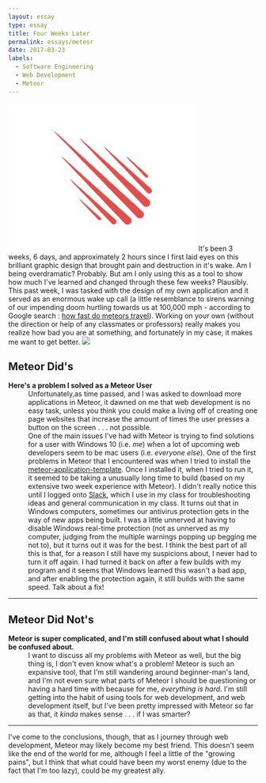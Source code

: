 ```yaml
---
layout: essay
type: essay
title: Four Weeks Later
permalink: essays/meteor
date: 2017-03-23
labels:
  - Software Engineering
  - Web Development
  - Meteor
---
```

<link rel="stylesheet" href="https://cdnjs.cloudflare.com/ajax/libs/semantic-ui/2.2.2/semantic.min.css">
<script type="text/javascript" src="https://cdnjs.cloudflare.com/ajax/libs/jquery/3.1.0/jquery.min.js"></script>
<script type="text/javascript" src="https://cdnjs.cloudflare.com/ajax/libs/semantic-ui/2.2.2/semantic.min.js"></script>

<img class="ui centered image" src="../images/meteorlogo.png">
It's been 3 weeks, 6 days, and approximately 2 hours since I first laid eyes on this brilliant graphic design that brought pain and destruction in it's wake. Am I being overdramatic? Probably. But am I only using this as a tool to show how much I've learned and changed through these few weeks? Plausibly. This past week, I was tasked with the design of my own application and it served as an enormous wake up call (a little resemblance to sirens warning of our impending doom hurtling towards us at 100,000 mph - according to Google search : <a href="https://www.google.com/search?q=how+fast+do+meteors+travel&rlz=1C1CHZL_enUS727US727&oq=how+fast+do+meteors+travel&aqs=chrome..69i57.4272j0j7&sourceid=chrome&ie=UTF-8">how fast do meteors travel</a>). Working on your own (without the direction or help of any classmates or professors) really makes you realize how bad you are at something, and fortunately in my case, it makes me want to get better.
<img class="image" src="https://az616578.vo.msecnd.net/files/2016/06/06/636007690304946759-887471953_4.gif">
<h2> Meteor Did's </h2>

<dl>
<dt><strong>Here's a problem I solved as a Meteor User</strong></dt>
  <dd>Unfortunately,as time passed, and I was asked to download more applications in Meteor, it dawned on me that web development is no easy task, unless you think you could make a living off of creating one page websites that increase the amount of times the user presses a button on the screen . . . not possible.</dd>
  <dd>One of the main issues I've had with Meteor is trying to find solutions for a user with Windows 10 (i.e. <i>me</i>) when a lot of upcoming web developers seem to be mac users (i.e. <i>everyone else</i>). One of the first problems in Meteor that I encountered was when I tried to install the <a href="http://ics-software-engineering.github.io/meteor-application-template/">meteor-application-template</a>. Once I installed it, when I tried to run it, it seemed to be taking a unusually long time to build (based on my extensive two week experience with Meteor). I didn't really notice this until I logged onto <a href="https://slack.com/is?cvosrc=ppc.google.slack&cvo_campaign=&cvo_crid=100654133595&Matchtype=b&utm_source=google&utm_medium=ppc&utm_campaign=chatbrand&c3api=5542,32209847355,kwd-16140880&gclid=CInZv_qUytICFQ6dfgodCfwBEg">Slack</a>, which I use in my class for troubleshooting ideas and general communication in my class. It turns out that in Windows computers, sometimes our antivirus protection gets in the way of new apps being built. I was a little unnerved at having to disable Windows real-time protection (not as unnerved as my computer, judging from the multiple warnings popping up begging me not to), but it turns out it was for the best. I think the best part of all this is that, for a reason I still have my suspicions about, I never had to turn it off again. I had turned it back on after a few builds with my program and it seems that Windows learned this wasn't a bad app, and after enabling the protection again, it still builds with the same speed. Talk about a fix!</dd>
<hr>
<h2> Meteor Did Not's </h2>
  <dt><strong>Meteor is super complicated, and I'm still confused about what I should be confused about.</strong></dt>
  
  <dd>I want to discuss all my problems with Meteor as well, but the big thing is, I don't even know what's a problem! Meteor is such an expansive tool, that I'm still wandering around beginner-man's land, and I'm not even sure what parts of Meteor I should be questioning or having a hard time with because for me, <i>everything is hard</i>. I'm still getting into the habit of using tools for web development, and web development itself, but I've been pretty impressed with Meteor so far as that, it <i>kinda</i> makes sense . . . if I was smarter?</dd>
</dl>
<hr>
I've come to the conclusions, though, that as I journey through web development, Meteor may likely become my best friend. This doesn't seem like the end of the world for me, although I feel a little of the "growing pains", but I think that what could have been my worst enemy (due to the fact that I'm too lazy), could be my greatest ally.  
